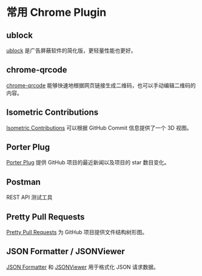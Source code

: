 # 常用 Chrome Plugin

## ublock

[ublock](https://chrome.google.com/webstore/detail/cjpalhdlnbpafiamejdnhcphjbkeiagm)
是广告屏蔽软件的简化版，更轻量性能也更好。



## chrome-qrcode

[chrome-qrcode](https://chrome.google.com/webstore/detail/ijoeanckpfaegjkbdmbihinbdpgpcbba)
能够快速地根据网页链接生成二维码，也可以手动编辑二维码的内容。



## Isometric Contributions

[Isometric Contributions](https://chrome.google.com/webstore/detail/mjoedlfflcchnleknnceiplgaeoegien)
可以根据 GitHub Commit 信息提供了一个 3D 视图。



## Porter Plug

[Porter Plug](https://porter.io/plug/) 提供 GitHub 项目的最近新闻以及项目的 star 数目变化。



## Postman

REST API 测试工具



## Pretty Pull Requests

[Pretty Pull Requests](https://chrome.google.com/webstore/detail/ljnjpkadhhcdniohpfilddnhahoigdec)
为 GitHub 项目提供文件结构树形图。



## JSON Formatter / JSONViewer

[JSON Formatter](https://github.com/callumlocke/json-formatter) 和
[JSONViewer](https://github.com/tulios/json-viewer) 用于格式化 JSON 请求数据。

